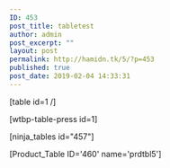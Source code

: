 ```yaml
---
ID: 453
post_title: tabletest
author: admin
post_excerpt: ""
layout: post
permalink: http://hamidn.tk/5/?p=453
published: true
post_date: 2019-02-04 14:33:31
---
```

[table id=1 /]

[wtbp-table-press id=1]

[ninja_tables id="457"]

[Product_Table ID='460' name='prdtbl5']